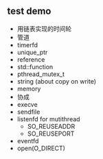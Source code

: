 ## test demo
* 用链表实现的时间轮
* 管道
* timerfd
* unique_ptr
* reference
* std::function
* pthread_mutex_t
* string (about copy on write)
* memory
* 协成
* execve
* sendfile
* listenfd for mutithread
    * SO_REUSEADDR
    * SO_REUSEPORT
* eventfd
* open(O_DIRECT)



